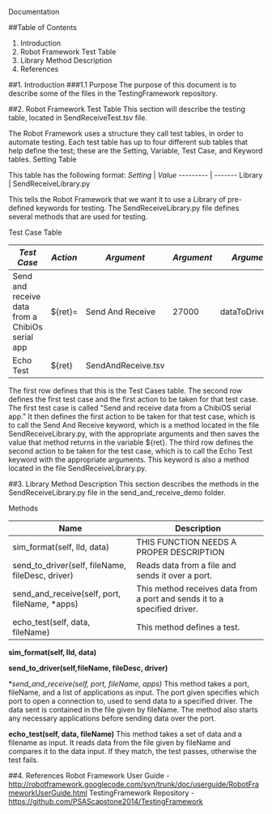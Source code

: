 Documentation

##Table of Contents
1. Introduction
2. Robot Framework Test Table
3. Library Method Description
4. References

##1. Introduction
###1.1 Purpose
The purpose of this document is to describe some of the files in the TestingFramework repository.

##2. Robot Framework Test Table
This section will describe the testing table, located in SendReceiveTest.tsv file.

The Robot Framework uses a structure they call test tables, in order to automate testing. Each test table has up to four different sub tables that help define the test; these are the Setting, Variable, Test Case, and Keyword tables.
Setting Table

This table has the following format:
*Setting* | *Value*
--------- | -------
Library | SendReceiveLibrary.py

This tells the Robot Framework that we want it to use a Library of pre-defined keywords for testing. The SendReceiveLibrary.py file defines several methods that are used for testing.

Test Case Table

*Test Case* | *Action* | *Argument* | *Argument* | *Argument* | *Argument* | *Argument* |
----------- | -------- | ---------- | ---------- | ---------- | ---------- | ---------- |
Send and receive data from a ChibiOs serial app | ${ret}= | Send And Receive | 27000 | dataToDriver.tsv | ./serial_test | ./fakeApp
 | Echo Test | ${ret} | SendAndReceive.tsv

The first row defines that this is the Test Cases table. The second row defines the first test case and the first action to be taken for that test case. The first test case is called "Send and receive data from a ChibiOS serial app." It then defines the first action to be taken for that test case, which is to call the Send And Receive keyword, which is a method located in the file SendReceiveLibrary.py, with the appropriate arguments and then saves the value that method returns in the variable ${ret}. The third row defines the second action to be taken for the test case, which is to call the Echo Test keyword with the appropriate arguments. This keyword is also a method located in the file SendReceiveLibrary.py.


##3. Library Method Description
This section describes the methods in the SendReceiveLibrary.py file in the send_and_receive_demo folder.

Methods

Name | Description
---- | -----------
sim_format(self, lld, data) | THIS FUNCTION NEEDS A PROPER DESCRIPTION
send_to_driver(self, fileName, fileDesc, driver) | Reads data from a file and sends it over a port.
send_and_receive(self, port, fileName, *apps) | This method receives data from a port and sends it to a specified driver.
echo_test(self, data, fileName) | This method defines a test.

**sim_format(self, lld, data)**

**send_to_driver(self,fileName, fileDesc, driver)**

**send_and_receive(self, port, fileName, *apps)**
This method takes a port, fileName, and a list of applications as input. The port given specifies which port to open a connection to, used to send data to a specified driver. The data sent is contained in the file given by fileName. The method also starts any necessary applications before sending data over the port.

**echo_test(self, data, fileName)**
This method takes a set of data and a filename as input. It reads data from the file given by fileName and compares it to the data input. If they match, the test passes, otherwise the test fails.


##4. References
Robot Framework User Guide - http://robotframework.googlecode.com/svn/trunk/doc/userguide/RobotFrameworkUserGuide.html
TestingFramework Repository - https://github.com/PSAScapstone2014/TestingFramework
